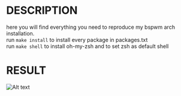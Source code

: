 # DESCRIPTION

here you will find everything you need to reproduce my bspwm arch installation. \
run `make install` to install every package in packages.txt \
run `make shell` to install oh-my-zsh and to set zsh as default shell


# RESULT

![Alt text](/../screenshots/setup.png?raw=true "My setup")
